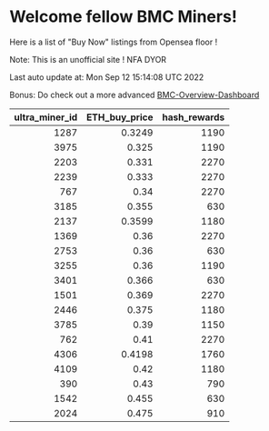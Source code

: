 # Welcome fellow BMC Miners!
Here is a list of "Buy Now" listings from Opensea floor !

Note: This is an unofficial site ! NFA DYOR

Last auto update at: Mon Sep 12 15:14:08 UTC 2022

Bonus: Do check out a more advanced [BMC-Overview-Dashboard](https://dune.com/defifunk/BMC-Overview-Dashboard)


|   ultra_miner_id |   ETH_buy_price |   hash_rewards |
|-----------------:|----------------:|---------------:|
|             1287 |          0.3249 |           1190 |
|             3975 |          0.325  |           1190 |
|             2203 |          0.331  |           2270 |
|             2239 |          0.333  |           2270 |
|              767 |          0.34   |           2270 |
|             3185 |          0.355  |            630 |
|             2137 |          0.3599 |           1180 |
|             1369 |          0.36   |           2270 |
|             2753 |          0.36   |            630 |
|             3255 |          0.36   |           1190 |
|             3401 |          0.366  |            630 |
|             1501 |          0.369  |           2270 |
|             2446 |          0.375  |           1180 |
|             3785 |          0.39   |           1150 |
|              762 |          0.41   |           2270 |
|             4306 |          0.4198 |           1760 |
|             4109 |          0.42   |           1180 |
|              390 |          0.43   |            790 |
|             1542 |          0.455  |            630 |
|             2024 |          0.475  |            910 |